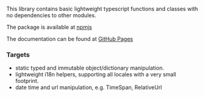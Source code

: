 This library contains basic lightweight typescript functions and classes with no dependencies to other modules.

The package is available at [npmjs](https://www.npmjs.com/settings/toms-toolbox/packages) 

The documentation can be found at [GitHub Pages](https://tom-englert.github.io/TomsToolbox.web/essentials/index.html)  

### Targets 
- static typed and immutable object/dictionary manipulation.
- lightweight i18n helpers, supporting all locales with a very small footprint.
- date time and url manipulation, e.g. TimeSpan, RelativeUrl

